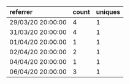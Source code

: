 | referrer          | count | uniques |
| :---------------- | :---- | :------ |
| 29/03/20 20:00:00 | 4     | 1       |
| 31/03/20 20:00:00 | 4     | 1       |
| 01/04/20 20:00:00 | 1     | 1       |
| 02/04/20 20:00:00 | 2     | 1       |
| 04/04/20 20:00:00 | 1     | 1       |
| 06/04/20 20:00:00 | 3     | 1       |